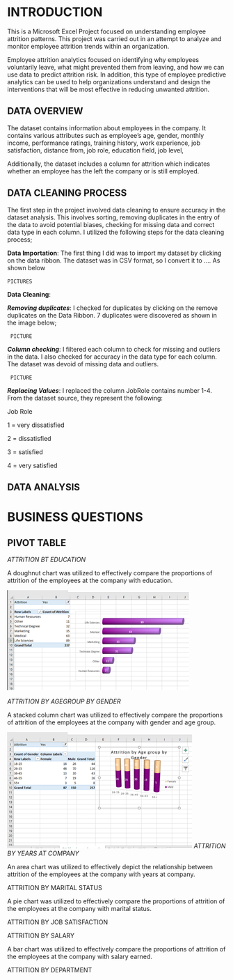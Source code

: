 # INTRODUCTION

This is a Microsoft Excel Project focused on understanding employee attrition patterns. This project was carried out in an attempt to analyze and monitor employee attrition trends within an organization. 

Employee attrition analytics focused on identifying why employees voluntarily leave, what might prevented them from leaving, and how we can use data to predict attrition risk. In addition, this type of employee predictive analytics can be used to help organizations understand and design the interventions that will be most effective in reducing unwanted attrition.

## DATA OVERVIEW

The dataset contains information about employees in the company. It contains various attributes such as employee’s age, gender, monthly income, performance ratings, training history, work experience, job satisfaction, distance from, job role, education field, job level, 

Additionally, the dataset includes a column for attrition which indicates whether an employee has the left the company or is still employed. 


## DATA CLEANING PROCESS

The first step in the project involved data cleaning to ensure accuracy in the dataset analysis. This involves sorting, removing duplicates in the entry of the data to avoid potential biases, checking for missing data and correct data type in each column. 
I utilized the following steps for the data cleaning process;

**Data Importation**: The first thing I did was to import my dataset by clicking on the data ribbon. The dataset was in CSV format, so I convert it to …. As shown below
		
  	PICTURES

**Data Cleaning**: 

_**Removing duplicates**_: I checked for duplicates by clicking on the remove duplicates on the Data Ribbon. 7 duplicates were discovered as shown in the image below;
					
     PICTURE

_**Column checking**_: I filtered each column to check for missing and outliers in the data. I also checked for accuracy in the data type for each column. The dataset was devoid of missing data and outliers. 
					
     PICTURE

_**Replacing Values**_: I replaced the column JobRole contains number 1-4. From the dataset source, they represent the following:

Job Role

1 = very dissatisfied

2 = dissatisfied

3 = satisfied

4 = very satisfied

## DATA ANALYSIS
# BUSINESS QUESTIONS

## PIVOT TABLE

_ATTRITION BT EDUCATION_

A doughnut chart was utilized to effectively compare the proportions of attrition of the employees at the company with education.

![](AttritionbyEdu.png)

_ATTRITION BY AGEGROUP BY GENDER_

A stacked column chart was utilized to effectively compare the proportions of attrition of the employees at the company with gender and age group.

![](AttritionbyAgebyGender.png)
_ATTRITION BY YEARS AT COMPANY_

An area chart was utilized to effectively depict the relationship between attrition of the employees at the company with years at company.


ATTRITION BY MARITAL STATUS

A pie chart was utilized to effectively compare the proportions of attrition of the employees at the company with marital status.


ATTRITION BY JOB SATISFACTION

ATTRITION BY SALARY

A bar chart was utilized to effectively compare the proportions of attrition of the employees at the company with salary earned.


ATTRITION BY DEPARTMENT

